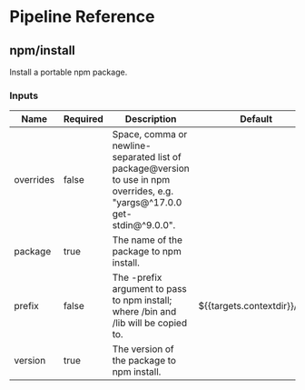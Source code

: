<!-- start:pipeline-reference-gen -->
# Pipeline Reference

## npm/install

Install a portable npm package.

### Inputs

| Name | Required | Description | Default |
| ---- | -------- | ----------- | ------- |
| overrides | false | Space, comma or newline-separated list of package@version to use in npm overrides, e.g. "yargs@^17.0.0 get-stdin@^9.0.0".  |  |
| package | true | The name of the package to npm install.  |  |
| prefix | false | The -prefix argument to pass to npm install; where /bin and /lib will be copied to.  | ${{targets.contextdir}}/usr/ |
| version | true | The version of the package to npm install.  |  |


<!-- end:pipeline-reference-gen -->